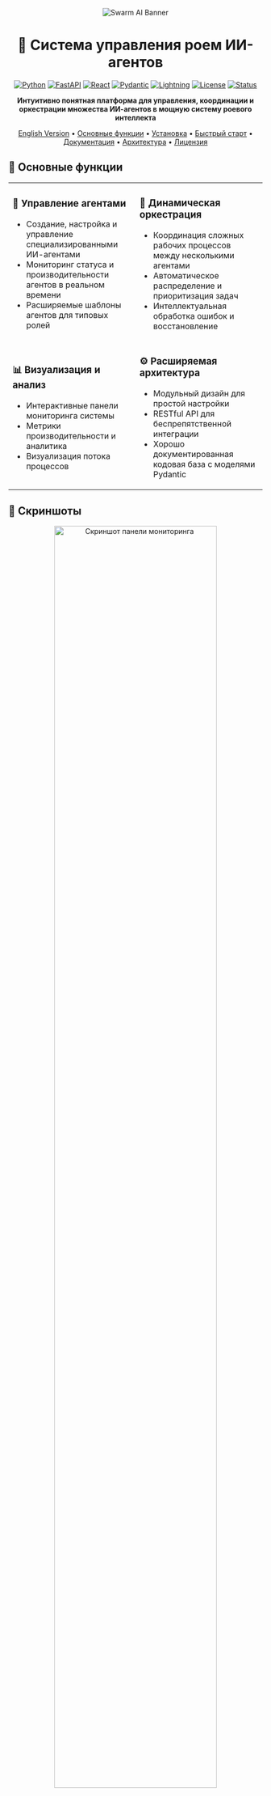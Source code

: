 

<div align="center">

![Swarm AI Banner](assets/img/header.jpg)

# 🧠 Система управления роем ИИ-агентов

[![Python](https://img.shields.io/badge/Python-3.10+-blue.svg?style=for-the-badge&logo=python&logoColor=white)](https://www.python.org)
[![FastAPI](https://img.shields.io/badge/FastAPI-0.95.0+-green.svg?style=for-the-badge&logo=fastapi&logoColor=white)](https://fastapi.tiangolo.com/)
[![React](https://img.shields.io/badge/React-18.0+-61DAFB.svg?style=for-the-badge&logo=react&logoColor=white)](https://reactjs.org/)
[![Pydantic](https://img.shields.io/badge/Pydantic-2.0+-E92063.svg?style=for-the-badge&logo=pydantic&logoColor=white)](https://docs.pydantic.dev/)
[![Lightning](https://img.shields.io/badge/Lightning.ai-2.0+-792EE5.svg?style=for-the-badge&logo=pytorchlightning&logoColor=white)](https://lightning.ai/)
[![License](https://img.shields.io/badge/License-MIT-yellow.svg?style=for-the-badge)](LICENSE)
[![Status](https://img.shields.io/badge/Статус-Прототип-orange.svg?style=for-the-badge)](/)

**Интуитивно понятная платформа для управления, координации и оркестрации множества ИИ-агентов в мощную систему роевого интеллекта**

[English Version](README.md) • [Основные функции](#основные-функции) • [Установка](#установка) • [Быстрый старт](#быстрый-старт) • [Документация](#документация) • [Архитектура](#архитектура) • [Лицензия](#лицензия)

</div>

## 🌟 Основные функции

<table>
  <tr>
    <td width="50%">
      <h3>🤖 Управление агентами</h3>
      <ul>
        <li>Создание, настройка и управление специализированными ИИ-агентами</li>
        <li>Мониторинг статуса и производительности агентов в реальном времени</li>
        <li>Расширяемые шаблоны агентов для типовых ролей</li>
      </ul>
    </td>
    <td width="50%">
      <h3>🔄 Динамическая оркестрация</h3>
      <ul>
        <li>Координация сложных рабочих процессов между несколькими агентами</li>
        <li>Автоматическое распределение и приоритизация задач</li>
        <li>Интеллектуальная обработка ошибок и восстановление</li>
      </ul>
    </td>
  </tr>
  <tr>
    <td width="50%">
      <h3>📊 Визуализация и анализ</h3>
      <ul>
        <li>Интерактивные панели мониторинга системы</li>
        <li>Метрики производительности и аналитика</li>
        <li>Визуализация потока процессов</li>
      </ul>
    </td>
    <td width="50%">
      <h3>⚙️ Расширяемая архитектура</h3>
      <ul>
        <li>Модульный дизайн для простой настройки</li>
        <li>RESTful API для беспрепятственной интеграции</li>
        <li>Хорошо документированная кодовая база с моделями Pydantic</li>
      </ul>
    </td>
  </tr>
</table>

## 📸 Скриншоты

<div align="center">
  <img src="assets/img/ui.png" width="80%" alt="Скриншот панели мониторинга">
  <p><em>Главная панель управления, показывающая статус агентов и производительность системы</em></p>
</div>

<div align="center">
  <table>
    <tr>
      <td><img src="assets/img/vizualization.png" alt="Управление агентами"></td>
      <td><img src="assets/img/timeline.png" alt="Визуализация процессов"></td>
    </tr>
    <tr>
      <td align="center"><em>Интерфейс управления агентами</em></td>
      <td align="center"><em>Визуализация и мониторинг процессов</em></td>
    </tr>
  </table>
</div>

## 🚀 Установка

### Предварительные требования

- Python 3.10+
- Node.js 16+
- npm или yarn
- Аккаунт на платформе Lightning.ai

### Настройка бэкенда

```bash
# Клонирование репозитория
git clone https://github.com/yourusername/swarm-ai-system.git
cd swarm-ai-system

# Создание виртуального окружения
python -m venv venv
source venv/bin/activate  # На Windows: venv\Scripts\activate

# Установка зависимостей бэкенда
pip install -r requirements.txt

# Инициализация базы данных
python -m scripts.init_db
```

### Настройка фронтенда

```bash
# Переход в директорию фронтенда
cd frontend

# Установка зависимостей
npm install

# Сборка файлов для продакшена
npm run build
```

## ⚡ Быстрый старт

### Запуск сервера

```bash
# Из корня проекта
python main.py
```

Откройте `http://localhost:8000` для доступа к веб-интерфейсу.

### Документация API

FastAPI автоматически генерирует интерактивную документацию API:

- Swagger UI: `http://localhost:8000/api/docs`
- ReDoc: `http://localhost:8000/api/redoc`

## 🧩 Архитектура системы

### Диаграмма компонентов системы

```mermaid
flowchart TB
    User([Пользователь]) --> Web[Веб-интерфейс]
    
    subgraph Frontend["Фронтенд (React)"]
        Web --> Dashboard[Панель мониторинга]
        Web --> AgentMgmt[Управление агентами]
        Web --> TaskMgmt[Управление задачами]
        Web --> ProcessMgmt[Process Management]
        Web --> Analytics[Аналитика]
    end
    
    Frontend --HTTP API--> Backend

    subgraph Backend["Бэкенд (FastAPI)"]
        API[API слой] --> Services[Сервисный слой]
        Services --> Orchestrator[Оркестратор]
        Services --> DB[(База данных)]
        
        subgraph AgentSystem["Система агентов"]
            Orchestrator --> AgentRegistry[Реестр агентов]
            Orchestrator --> AgentRuntime[Среда выполнения]
            Orchestrator --> MessageQueue[Система сообщений]
        end
    end
    
    Backend --Lightning.ai API--> LightningPlatform[Lightning.ai платформа]
    
    subgraph LightningAI["Lightning.ai"]
        LightningPlatform --> LLMServices[LLM сервисы]
        LightningPlatform --> Scaling[Авто-масштабирование]
        LightningPlatform --> Monitoring[Мониторинг]
    end
```

> **Объяснение диаграммы:** 
> 
> Эта архитектурная диаграмма иллюстрирует полную структуру нашей платформы роевого интеллекта. Система состоит из трех основных уровней:
> 
> 1. **Фронтенд-уровень**: Пользовательский интерфейс на базе React, который предоставляет различные функциональные модули, включая панель мониторинга, управление агентами, управление задачами, оркестрацию процессов и визуализацию аналитики.
> 
> 2. **Бэкенд-уровень**: Построенный на FastAPI, этот уровень содержит основную бизнес-логику, включая API-шлюз для взаимодействия с клиентами, сервисный слой для бизнес-логики, движок оркестрации для координации агентов и взаимодействия с базой данных.
> 
> 3. **Интеграция с Lightning.ai**: Система использует платформу Lightning.ai для мощных возможностей машинного обучения, предоставляя сервисы LLM, автоматическое масштабирование ресурсов и инструменты мониторинга.
> 
> Центральным компонентом является Система агентов, которая включает Реестр агентов (для управления доступными типами агентов), Среду выполнения (где агенты выполняют свои задачи) и Систему сообщений (обеспечивающую коммуникацию между агентами). Все эти компоненты работают вместе для создания согласованной и надежной системы роевого интеллекта, способной решать сложные задачи через сотрудничество агентов.
>
> Для углубленного объяснения см. в [Руководстве по архитектуре](docs/architecture/system_architecture.ru.md)

### Жизненный цикл агента

```mermaid
stateDiagram-v2
    [*] --> Создан: Инициализация
    Создан --> Готов: Загрузка параметров
    Готов --> Активен: Назначение задачи
    Активен --> Занят: Выполнение задачи
    Занят --> Ожидание: Запрос информации
    Ожидание --> Занят: Получение информации
    Занят --> Активен: Завершение задачи
    Активен --> Ошибка: Сбой
    Ошибка --> Активен: Восстановление
    Активен --> Приостановлен: Пауза
    Приостановлен --> Активен: Возобновление
    Активен --> Готов: Освобождение
    Готов --> Остановлен: Остановка
    Остановлен --> [*]: Выгрузка
```

> **Объяснение диаграммы:**
> 
> Эта диаграмма состояний отображает полный жизненный цикл ИИ-агента в нашей роевой системе:
> 
> 1. **Фаза создания**: Агент инициализируется с базовой конфигурацией и переходит в состояние "Создан".
> 
> 2. **Фаза подготовки**: Агент загружает все необходимые параметры, модели и инструменты, затем переходит в состояние "Готов", ожидая задач.
> 
> 3. **Активная фаза**: При назначении задачи агент переходит в состояние "Активен", затем в "Занят" при выполнении.
> 
> 4. **Фаза взаимодействия**: В процессе выполнения задачи агент может запрашивать информацию (состояние "Ожидание") у других агентов или внешних источников.
> 
> 5. **Фаза завершения**: После выполнения задачи агент возвращается в состояние "Активен", затем в "Готов" при освобождении от задачи.
> 
> 6. **Обработка ошибок**: При возникновении сбоев агент переходит в состояние "Ошибка" и пытается выполнить процедуры восстановления.
> 
> 7. **Состояния управления**: Администраторы могут приостанавливать и возобновлять работу агентов по мере необходимости для обслуживания системы.
> 
> 8. **Завершение**: Когда агент больше не нужен, он останавливается и в конечном итоге выгружается из системы.
> 
> Понимание этого жизненного цикла крайне важно для эффективного управления агентами и устранения неполадок. Каждый переход запускает определенные события и логирование в системе.
> 
> Подробности реализации см. в [Документации по жизненному циклу агентов](docs/agents/agent_lifecycle.ru.md).

### Последовательность обработки задачи

```mermaid
sequenceDiagram
    participant Client as Клиент
    participant API as API Gateway
    participant Orchestrator as Оркестратор
    participant AgentA as Агент А
    participant AgentB as Агент Б
    participant AgentC as Агент В
    participant DB as База данных
    
    Client->>API: Создать задачу
    API->>DB: Сохранить задачу
    API->>Orchestrator: Уведомить о новой задаче
    Orchestrator->>Orchestrator: Анализ задачи
    Orchestrator->>AgentA: Назначить подзадачу
    AgentA->>DB: Обновить статус
    AgentA->>AgentA: Обработка
    AgentA->>Orchestrator: Результат подзадачи
    Orchestrator->>AgentB: Назначить подзадачу
    AgentB->>DB: Обновить статус
    AgentB->>AgentB: Обработка
    AgentB->>Orchestrator: Результат подзадачи
    Orchestrator->>AgentC: Назначить финальную подзадачу
    AgentC->>DB: Обновить статус
    AgentC->>AgentC: Обработка
    AgentC->>Orchestrator: Финальный результат
    Orchestrator->>DB: Сохранить результат
    Orchestrator->>API: Задача выполнена
    API->>Client: Вернуть результат
```

> **Объяснение диаграммы:**
> 
> Эта диаграмма последовательности иллюстрирует полный поток задачи через нашу систему роевого интеллекта:
> 
> 1. **Создание задачи**: Клиент отправляет задачу через API-шлюз, который сохраняет её в базе данных и уведомляет Оркестратор.
> 
> 2. **Анализ и планирование задачи**: Оркестратор анализирует задачу и разрабатывает стратегию выполнения, разбивая её на подзадачи.
> 
> 3. **Agent Assignment & Execution**: Subtasks are assigned to specialized agents (Агент А, Агент Б, Агент В) на основе их возможностей и текущей нагрузки.
> 
> 4. **Прогрессивная обработка**: Каждый агент обрабатывает назначенную ему подзадачу, обновляет свой статус в базе данных и возвращает результаты Оркестратору.
> 
> 5. **Coordination & Dependency Management**: The Orchestrator coordinates the sequence of agent activities, ensuring that agents receive necessary inputs from preceding operations.
> 
> 6. **Result Compilation**: After all subtasks are completed, the Orchestrator compiles the final result, saves it to the database, and returns it to the client.
> 
> Этот рабочий процесс демонстрирует способность системы декомпозировать сложные проблемы на управляемые подзадачи, распределять их между специализированными агентами и объединять результаты в согласованное решение.
> 
> Практические примеры реализации см. в [Руководстве по обработке задач](docs/tutorials/task_processing.ru.md).

### Образовательный путь

```mermaid
graph LR
    A[Изучение основ ИИ] --> B[Понимание LLM]
    B --> C[Знакомство с агентной методологией]
    C --> D[Изучение роевых систем]
    D --> E[Практика с платформой]
    
    subgraph Теоретические основы
        A
        B
    end
    
    subgraph Агентная методология
        C
        D
    end
    
    subgraph Практика
        E
    end
    
    E --> F[Создание собственных агентов]
    F --> G[Complex Workflow Design]
    G --> H[Swarm Optimization]
    
    subgraph Проектная работа
        F
        G
        H
    end
```

> **Объяснение диаграммы:**
> 
> Эта диаграмма образовательного пути описывает рекомендуемую последовательность обучения для освоения систем роевого ИИ:
> 
> 1. **Теоретические основы**: Начните с основ ИИ для понимания базовых концепций, затем перейдите к концепциям LLM (больших языковых моделей) для понимания ключевой технологии, на которой работают современные ИИ-агенты.
> 
> 2. **Агентная методология**: Продолжите изучение методологии агентов, чтобы понять, как функционируют отдельные ИИ-агенты, затем изучите принципы роевого интеллекта, которые обеспечивают эффективное сотрудничество между несколькими агентами.
> 
> 3. **Практический опыт**: Примените теоретические знания через практические упражнения на нашей платформе.
> 
> 4. **Проектная работа**: Перейдите к созданию пользовательских агентов, адаптированных для конкретных задач, проектированию сложных рабочих процессов, координирующих нескольких агентов, и оптимизации производительности роя.
> 
> Этот структурированный путь обучения обеспечивает всестороннее понимание как теоретических принципов, так и практических приложений, позволяя учащимся перейти от базовых концепций к продвинутому проектированию систем.
> 
> Наша документация включает полные учебные пособия для каждой фазы. Начните с [Руководства по образовательному пути](docs/education/learning_path.ru.md).

### Структура образовательного курса

```mermaid
mindmap
  root((Система управления<br>роем ИИ-агентов))
    Модуль 1: Основы
      Введение в LLM
      Принципы агентных систем
      Промпт-инженерия
    Модуль 2: Архитектура
      Компоненты системы
      Потоки данных
      Принципы масштабирования
    Модуль 3: Разработка агентов
      Типы агентов
      Специализации
      Шаблоны проектирования
    Модуль 4: Оркестрация
      Коммуникация между агентами
      Планирование задач
      Обработка ошибок
    Модуль 5: Lightning.ai
      Интеграция с платформой
      Облачное развертывание
      Оптимизация ресурсов
    Проектная работа
      Дизайн роевой системы
      Разработка прототипа
      Оценка и оптимизация
```

## 📜 Лицензия

Этот проект лицензирован под лицензией MIT - см. файл [LICENSE](LICENSE) для подробностей.

## 🙏 Благодарности

- [FastAPI](https://fastapi.tiangolo.com/) за высокопроизводительный API фреймворк
- [Pydantic](https://docs.pydantic.dev/) за валидацию данных и управление настройками
- [React](https://reactjs.org/) за библиотеку UI фронтенда
- [SQLAlchemy](https://www.sqlalchemy.org/) за ORM базы данных
- [Recharts](https://recharts.org/) за компоненты визуализации
- [Lightning.ai](https://lightning.ai/) за платформу для разработки и масштабирования ИИ-систем

---

<div align="center">
  <img src="assets/img/banner.png" width="100%" alt="Swarm AI">
  <p>
    <a href="https://github.com/yourusername/swarm-ai-system/issues">Сообщить о проблеме</a> •
    <a href="https://github.com/yourusername/swarm-ai-system/issues">Запросить функцию</a> •
    <a href="https://twitter.com/your-twitter">Twitter</a> •
    <a href="https://discord.gg/your-discord">Discord</a>
  </p>
  <p>Сделано с ❤️ Вашей командой</p>
</div>

